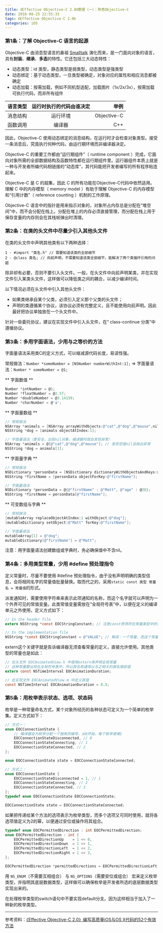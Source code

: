 ```yaml
---
title: 《Effective Objective-C 2.0》整理（一）：熟悉Objective-C
date: 2016-08-25 22:55:33
tags: 《Effective Objective-C 2.0》
categories: iOS
---
```


### 第1条：了解 Objective-C 语言的起源

Objective-C 由消息型语言的鼻祖 [Smalltalk](https://en.wikipedia.org/wiki/Smalltalk) 演化而来，是一门面向对象的语言，具有**封装**、**继承**、**多态**的特性。它还包括三大动态特性：
* 动态类型：id 类型，静态类型是弱类型，动态类型是强类型
* 动态绑定：基于动态类型，一旦类型被确定，对象对应的属性和相应消息都被确定
* 动态加载：按需加载，例如不同机型适配，加载图片（1x/2x/3x），按需加载可执行代码，而非所有组件

<!--more-->

|语言类型| 运行时执行的代码由谁决定 |举例|
|:-------- |:--------:| -----:|
|消息结构|运行环境|Objective-C|
|函数调用|编译器|C++|

因此，Objective-C 使用动态绑定的消息结构，在运行时才会检查对象类型。接受一条消息后，究竟执行何种代码，由运行期环境而非编译器决定。

Objective-C 的重要工作都由“运行期组件”（ runtime component ）完成，它面向对象所需的全部数据结构及函数特性都在运行期组件里。运行器组件本质上就是一种与开发者所编代码相链接的“动态库”，其代码能把开发者编写的所有程序粘连起来。

Objective-C 是 C 的超集，因此 C 的所有功能在Objective-C代码中依然适用。理解 C 中的内存模型（ memory model ）有助于理解 Objective-C 的内存模型和“引用计数”（ reference counting ）机制的工作原理。

Objective-C 语言中的指针是用来指示对象的，对象所占内存总是分配在“堆空间”中，而不会分配在栈上。分配在堆上的内存必须直接管理，而分配在栈上用于保存变量的内存则会在其栈帧弹出时清理。

### 第2条：在类的头文件中尽量少引入其他头文件

在类的头文件中声明其他类有以下两种选择：
``` 
1 - #import "类名.h" // 需要知道该类的全部细节
2 - @class 类名; // 向前声明，不需要知道该类全部细节，能解决了两个类循环引用的问题
```
除非却有必要，否则不要引入头文件。一般，在头文件中向前声明某类，并在实现文件引入某类头文件，这样做可以降低类之间的耦合，以减少编译时间。

以下情况必须在头文件中引入其他头文件：
* 如果类继承自某个父类，必须引入定义那个父类的头文件；
* 声明的类遵循某个协议，该协议必须有完整定义，且不能使用向前声明。因此最好把协议单独放在一个头文件中。

针对一些委托协议，建议在实现文件中引入头文件，在“ class-continue 分类”中遵循协议。

### 第3条：多用字面语法，少用与之等价的方法

字面量语法采用类C的定义方式，可以缩减源代码长度，易读性强。

常规做法：`Number *someNumber = [NSNumber numberWithInt:1];` => 字面量语法：`Number * someNumber = @1;`

** 字面数值 **
```objective-c
Number *intNumber = @1;
Number *floatNumber = @2.5f;
Number *doubleNumber = @3.14159;
Number *charNumber = @'a';
```
** 字面量数组 **

 ```objective-c
// 常规做法
NSArray *animals = [NSArray arrayWithObjects:@"cat",@"dog",@"mouse",nil]; // 发现空值nil创建结束
NSString *dog = [animals objectAtIndex:1];

// 字面量语法（更安全，出现nil对象，编译器时就会发现异常）
NSArray *animals = @[@"cat",@"dog",@"mouse"]; // 发现空值nil会抛出异常
NSString *dog = animals[1];
 ```
** 字面量字典 **

 ```objective-c
// 常规做法
NSDictionary *personData = [NSDictionary dictionaryWithObjectsAndKeys:@"Matt",@"firstName",[NSNumber numberWithInt:28],@"age",nil];
NSString *firstName = [personData objectForKey:@"firstName"];

// 字面量语法
NSDictionary *personData = @{@"firstName" : @"Matt", @"age" : @28};
NSString *firstName = personData[@"firstName"];
 ```
** 可变数组与字典 **

```objective-c
// 常规做法
[mutableArray replaceObjectAtIndex:1 withObject:@"dog"];
[mutableDictionary setObject:@"Matt" forKey:@"firstName"];

// 字面量语法
mutableArray[1] = @"dog";
mutableDictionary[@"firstName"] = @"Matt";
```

注意：用字面量语法创建数组或字典时，务必确保值中不含nil。

### 第4条：多用类型常量，少用 #define 预处理指令

定义常量时，尽量不要使用 #define 预处理指令，由于没有声明明确的类型信息，会将相同名字的常量值批量替换。取而代之的，采用`static const 类型 常量名 = 常量值`的形式。

派发通知时，需要使用字符串来表示此项通知的名称，而这个名字就可以声明为一个外界可见的常值变量。此类常值变量需放在“全局符号表”中，以便在定义的编译单元之外使用，定义方式如下：
```objective-c
// In the header file
extern NSString *const EOCStringConstant; // 注意const修饰符在常量类型中的位置

// In the implementation file
NSString *const EOCStringConstant = @"VALUE"; // 解读：一个常量，而这个常量是指针，指向NSString对象
```
extern这个关键字就是告诉编译器无须查看常量的定义，直接允许使用。其他类型的常量也是如此：
```objective-c
// 在头文件 EOCAnimatedView.h 中使用extern来声明全局常量
// 这种常量要出现在全局符号表中，所以其名称通常以与之相关的类名做前缀
extern const NSTimeInterval EOCAnimationDuration;

// 在实现文件 EOCAnimatedView.m 中定义其值
const NSTimeInterval EOCAnimationDuration = 0.3;
```

### 第5条：用枚举表示状态、选项、状态码

枚举是一种常量命名方式，某个对象所经历的各种状态可定义为一个简单的枚举集。定义方式如下：
```objective-c
// 方式一：
enum EOCConnectionState {
    // 编译器会为枚举分配一个独有的编号，从0开始，每个枚举递增1
    EOCConnectionStateDisconnected, // 0
    EOCConnectionStateConnecting, // 1
    EOCConnectionStateConnected, // 2
};

enum EOCConnectionState state = EOCConnectionStateConnected;

// 方式二：
enum EOCConnectionState {
    EOCConnectionStateDisconnected = 1, // 1
    EOCConnectionStateConnecting, // 2
    EOCConnectionStateConnected, // 3
};
typedef enum EOCConnectionState EOCConnectionState;

EOCConnectionState state = EOCConnectionStateConnected;
```

如果把传递给某个方法的选项表示为枚举类型，而多个选项又可同时使用，就将各选项值定义为2的幂，以便通过安位或操作将其组合。
```objective-c
typedef enum EOCPermittedDirection : int EOCPermittedDirection;
enum EOCPermittedDirection : int {
    EOCPermittedDirectionUp    = 1 << 0,
    EOCPermittedDirectionDown  = 1 << 1,
    EOCPermittedDirectionLeft  = 1 << 2,
    EOCPermittedDirectionRight = 1 << 3,
};

EOCPermittedDirection *permittedDirections = EOCPermittedDirectionLeft | EOCPermittedDirectionUp;
```

用 `NS_ENUM`（不需要互相组合） 与 `NS_OPTIONS`（需要安位或组合） 宏来定义枚举类型，并指明其底层数据类型，这样做可以确保枚举是开发者所选的底层数据类型实现出来的。

在处理枚举类型的switch语句中不要实现default分支。因为这样相当于加入了一种新的枚举类型。

---

参考资料：[《Effective Objective-C 2.0》编写高质量iOS与OS X代码的52个有效方法](https://book.douban.com/subject/25829244/)